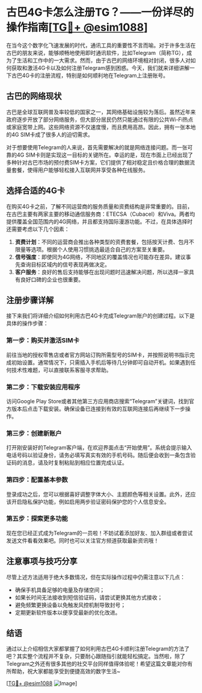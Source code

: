 # 古巴4G卡怎么注册TG？——一份详尽的操作指南[[TG💪+ @esim1088](https://t.me/s/esim1088)]

在当今这个数字化飞速发展的时代，通讯工具的重要性不言而喻。对于许多生活在古巴的朋友来说，能够顺畅地使用即时通讯软件，比如Telegram（简称TG），成为了生活和工作中的一大需求。然而，由于古巴的网络环境相对封闭，很多人对如何获取和激活4G卡以及如何注册Telegram感到困惑。今天，我们就来详细讲解一下古巴4G卡的注册流程，特别是如何顺利地在Telegram上注册账号。

## 古巴的网络现状

古巴是全球互联网普及率较低的国家之一，其网络基础设施较为落后。虽然近年来政府逐步开放了部分网络服务，但大部分居民仍然只能通过有限的公共Wi-Fi热点或家庭宽带上网。这些网络资源不仅速度慢，而且费用高昂。因此，拥有一张本地的4G SIM卡成了很多人的迫切需求。

对于想要使用Telegram的人来说，首先需要解决的就是网络连接问题。而一张可靠的4G SIM卡则是实现这一目标的关键所在。幸运的是，现在市面上已经出现了多种针对古巴市场的预付费SIM卡方案，它们提供了相对稳定且价格合理的数据流量套餐，使得用户能够轻松接入互联网并享受各种在线服务。

## 选择合适的4G卡

在购买4G卡之前，了解不同运营商的服务质量和资费结构是非常重要的。目前，在古巴主要有两家主要的移动通信服务商：ETECSA（Cubacel）和Viva。两者均提供覆盖全国范围内的4G网络，并且都支持国际漫游功能。不过，在具体选择时还需要考虑以下几个因素：

1. **资费计划**：不同的运营商会推出各种类型的资费套餐，包括按天计费、包月不限量等选项。根据个人使用习惯挑选最适合自己的方案至关重要。
2. **信号强度**：即使同为4G网络，不同地区的覆盖情况也可能存在差异。建议事先查询目标区域内的信号表现再做决定。
3. **客户服务**：良好的售后支持能够在出现问题时迅速解决问题，所以选择一家具有良好口碑的企业也很重要。

## 注册步骤详解

接下来我们将详细介绍如何利用古巴4G卡完成Telegram账户的创建过程。以下是具体的操作步骤：

### 第一步：购买并激活SIM卡
前往当地的授权零售店或者官方网站订购所需型号的SIM卡，并按照说明书指示完成初始设置。通常情况下，只需插入手机后等待几分钟即可自动开机。如果遇到任何技术性难题，可以直接联系客服寻求帮助。

### 第二步：下载安装应用程序
访问Google Play Store或者其他第三方应用商店搜索“Telegram”关键词，找到官方版本后点击下载安装。确保设备已连接到有效的互联网连接后再继续下一步操作。

### 第三步：创建新账户
打开刚安装好的Telegram客户端，在欢迎界面点击“开始使用”。系统会提示输入电话号码以验证身份，请务必填写真实有效的手机号码。随后便会收到一条包含验证码的消息，请及时复制粘贴到相应位置完成认证。

### 第四步：配置基本参数
登录成功之后，您可以根据喜好调整字体大小、主题颜色等相关设置。此外，还应该开启隐私保护功能，例如启用两步验证密码保护您的个人信息安全。

### 第五步：探索更多功能
现在您已经正式成为Telegram的一员啦！不妨试着添加好友、加入群组或者尝试发送文件看看效果吧。同时也可以关注官方频道获取最新资讯哦！

## 注意事项与技巧分享

尽管上述方法适用于绝大多数情况，但在实际操作过程中仍需注意以下几点：

- 确保手机具备足够的电量及存储空间；
- 如果长时间无法接收到短信验证码，请尝试更换其他方式接收；
- 避免频繁更换设备以免触发风控机制导致封号；
- 定期更新软件版本以便享受最新的优化改进。

## 结语

通过以上介绍相信大家都掌握了如何利用古巴4G卡顺利注册Telegram的方法了吧？其实整个流程并不复杂，只要耐心跟随指引就能轻松搞定。当然啦，除了Telegram之外还有很多其他的社交平台同样值得体验呢！希望这篇文章能对你有所帮助，祝大家都能享受到便捷高效的数字生活~ 

[[TG💪+ @esim1088](https://t.me/s/esim1088) ![Image](https://i.postimg.cc/4NQfJmqS/Snipaste-2025-05-13-00-14-12.png)]